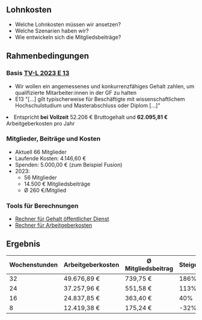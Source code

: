 ## Lohnkosten

- Welche Lohnkosten müssen wir ansetzen?
- Welche Szenarien haben wir?
- Wie entwickeln sich die Mitgliedsbeiträge?



## Rahmenbedingungen


### Basis [TV-L 2023 E 13](https://www.jobs-beim-staat.de/tarif/tv-l_e13)

- Wir wollen ein angemessenes und konkurrenzfähiges Gehalt zahlen, um qualifizierte Mitarbeiter:innen in der GF zu halten <!-- .element: class="fragment"  -->
- E13 "[...] gilt typischerweise für Beschäftigte mit wissenschaftlichem Hochschulstudium und Masterabschluss oder Diplom [...]" <!-- .element: class="fragment"  -->
<li>Entspricht <strong>bei Vollzeit</strong> 52.206 € Bruttogehalt und
  <strong>62.095,81 €</strong>
  Arbeitgeberkosten pro Jahr</li> <!-- .element: class="fragment" -->


### Mitglieder, Beiträge und Kosten

- Aktuell 66 Mitglieder <!-- .element: class="fragment"" -->
- Laufende Kosten: 4.146,60 € <!-- .element: class="fragment"  -->
- Spenden: 5.000,00 € (zum Beispiel Fusion) <!-- .element: class="fragment"  -->
- 2023: <!-- .element: class="fragment" -->
  - 56 Mitglieder <!-- .element: class="fragment"   -->
  - 14.500 € Mitgliedsbeiträge <!-- .element: class="fragment" -->
  - Ø 260 €/Mitglied  <!-- .element: class="fragment" style="color: green;" -->


### Tools für Berechnungen

- [Rechner für Gehalt öffentlicher Dienst](https://oeffentlicher-dienst.info/c/t/rechner/tv-l/west?id=tv-l-2023)
- [Rechner für Arbeitgeberkosten](https://www.brutto-netto-rechner.info/gehalt/gehaltsrechner-arbeitgeber.php)



## Ergebnis

| Wochenstunden | Arbeitgeberkosten | Ø Mitgliedsbeitrag | Steigerung |
|---------------|-------------------|--------------------|------------|
| 32            | 49.676,89 €       | 739,75 €         | 186%    |
| 24            | 37.257,96 €       | 551,58 €        | 113%    |
| 16            | 24.837,85 €       | 363,40 €         | 40%     |
| 8             | 12.419,38 €       | 175,24 €          | -32%       |

